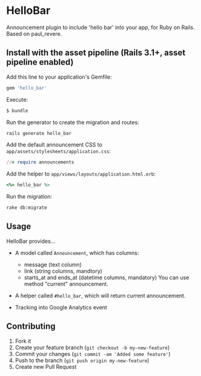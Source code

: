 # HelloBar

Announcement plugin to include 'hello bar' into your app, for Ruby on Rails. Based on paul_revere.

Install with the asset pipeline (Rails 3.1+, asset pipeline enabled)
--------------------------------------------------------------------

Add this line to your application's Gemfile:

```ruby
gem 'hello_bar'
```

Execute:

```sh
$ bundle
```

Run the generator to create the migration and routes:

```sh
rails generate hello_bar
```

Add the default announcement CSS to `app/assets/stylesheets/application.css`:

```ruby
//= require announcements
```

Add the helper to `app/views/layouts/application.html.erb`:

```ruby
<%= hello_bar %>
```

Run the migration:

```sh
rake db:migrate
```

## Usage

HelloBar provides...

* A model called `Announcement`, which has columns:
    * message (text column)
    * link (string columns, mandtory) 
    * starts_at and ends_at (datetime columns, mandatory)
    You can use method "current" announcement.

* A helper called `#hello_bar`, which will return current announcement.
* Tracking into Google Analytics event

## Contributing

1. Fork it
2. Create your feature branch (`git checkout -b my-new-feature`)
3. Commit your changes (`git commit -am 'Added some feature'`)
4. Push to the branch (`git push origin my-new-feature`)
5. Create new Pull Request